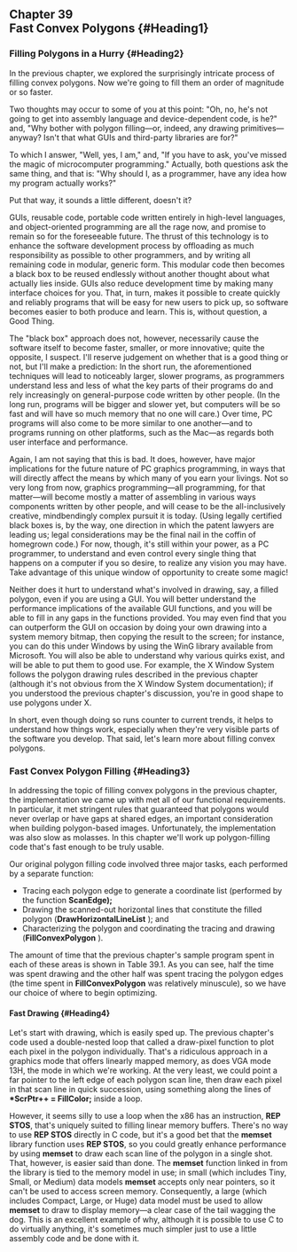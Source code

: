 Chapter 39\
 Fast Convex Polygons {#Heading1}
---------------------

### Filling Polygons in a Hurry {#Heading2}

In the previous chapter, we explored the surprisingly intricate process
of filling convex polygons. Now we're going to fill them an order of
magnitude or so faster.

Two thoughts may occur to some of you at this point: "Oh, no, he's not
going to get into assembly language and device-dependent code, is he?"
and, "Why bother with polygon filling—or, indeed, any drawing
primitives—anyway? Isn't that what GUIs and third-party libraries are
for?"

To which I answer, "Well, yes, I am," and, "If you have to ask, you've
missed the magic of microcomputer programming." Actually, both questions
ask the same thing, and that is: "Why should I, as a programmer, have
any idea how my program actually works?"

Put that way, it sounds a little different, doesn't it?

GUIs, reusable code, portable code written entirely in high-level
languages, and object-oriented programming are all the rage now, and
promise to remain so for the foreseeable future. The thrust of this
technology is to enhance the software development process by offloading
as much responsibility as possible to other programmers, and by writing
all remaining code in modular, generic form. This modular code then
becomes a black box to be reused endlessly without another thought about
what actually lies inside. GUIs also reduce development time by making
many interface choices for you. That, in turn, makes it possible to
create quickly and reliably programs that will be easy for new users to
pick up, so software becomes easier to both produce and learn. This is,
without question, a Good Thing.

The "black box" approach does not, however, necessarily cause the
software itself to become faster, smaller, or more innovative; quite the
opposite, I suspect. I'll reserve judgement on whether that is a good
thing or not, but I'll make a prediction: In the short run, the
aforementioned techniques will lead to noticeably larger, slower
programs, as programmers understand less and less of what the key parts
of their programs do and rely increasingly on general-purpose code
written by other people. (In the long run, programs will be bigger and
slower yet, but computers will be so fast and will have so much memory
that no one will care.) Over time, PC programs will also come to be more
similar to one another—and to programs running on other platforms, such
as the Mac—as regards both user interface and performance.

Again, I am not saying that this is bad. It does, however, have major
implications for the future nature of PC graphics programming, in ways
that will directly affect the means by which many of you earn your
livings. Not so very long from now, graphics programming—all
programming, for that matter—will become mostly a matter of assembling
in various ways components written by other people, and will cease to be
the all-inclusively creative, mindbendingly complex pursuit it is today.
(Using legally certified black boxes is, by the way, one direction in
which the patent lawyers are leading us; legal considerations may be the
final nail in the coffin of homegrown code.) For now, though, it's still
within your power, as a PC programmer, to understand and even control
every single thing that happens on a computer if you so desire, to
realize any vision you may have. Take advantage of this unique window of
opportunity to create some magic!

Neither does it hurt to understand what's involved in drawing, say, a
filled polygon, even if you are using a GUI. You will better understand
the performance implications of the available GUI functions, and you
will be able to fill in any gaps in the functions provided. You may even
find that you can outperform the GUI on occasion by doing your own
drawing into a system memory bitmap, then copying the result to the
screen; for instance, you can do this under Windows by using the WinG
library available from Microsoft. You will also be able to understand
why various quirks exist, and will be able to put them to good use. For
example, the X Window System follows the polygon drawing rules described
in the previous chapter (although it's not obvious from the X Window
System documentation); if you understood the previous chapter's
discussion, you're in good shape to use polygons under X.

In short, even though doing so runs counter to current trends, it helps
to understand how things work, especially when they're very visible
parts of the software you develop. That said, let's learn more about
filling convex polygons.

### Fast Convex Polygon Filling {#Heading3}

In addressing the topic of filling convex polygons in the previous
chapter, the implementation we came up with met all of our functional
requirements. In particular, it met stringent rules that guaranteed that
polygons would never overlap or have gaps at shared edges, an important
consideration when building polygon-based images. Unfortunately, the
implementation was also slow as molasses. In this chapter we'll work up
polygon-filling code that's fast enough to be truly usable.

Our original polygon filling code involved three major tasks, each
performed by a separate function:

-   Tracing each polygon edge to generate a coordinate list (performed
    by the function **ScanEdge);**
-   Drawing the scanned-out horizontal lines that constitute the filled
    polygon (**DrawHorizontalLineList** ); and
-   Characterizing the polygon and coordinating the tracing and drawing
    (**FillConvexPolygon** ).

The amount of time that the previous chapter's sample program spent in
each of these areas is shown in Table 39.1. As you can see, half the
time was spent drawing and the other half was spent tracing the polygon
edges (the time spent in **FillConvexPolygon** was relatively
minuscule), so we have our choice of where to begin optimizing.

#### Fast Drawing {#Heading4}

Let's start with drawing, which is easily sped up. The previous
chapter's code used a double-nested loop that called a draw-pixel
function to plot each pixel in the polygon individually. That's a
ridiculous approach in a graphics mode that offers linearly mapped
memory, as does VGA mode 13H, the mode in which we're working. At the
very least, we could point a far pointer to the left edge of each
polygon scan line, then draw each pixel in that scan line in quick
succession, using something along the lines of **\*ScrPtr++ =
FillColor;** inside a loop.

However, it seems silly to use a loop when the x86 has an instruction,
**REP STOS**, that's uniquely suited to filling linear memory buffers.
There's no way to use **REP STOS** directly in C code, but it's a good
bet that the **memset** library function uses **REP STOS**, so you could
greatly enhance performance by using **memset** to draw each scan line
of the polygon in a single shot. That, however, is easier said than
done. The **memset** function linked in from the library is tied to the
memory model in use; in small (which includes Tiny, Small, or Medium)
data models **memset** accepts only near pointers, so it can't be used
to access screen memory. Consequently, a large (which includes Compact,
Large, or Huge) data model must be used to allow **memset** to draw to
display memory—a clear case of the tail wagging the dog. This is an
excellent example of why, although it is possible to use C to do
virtually anything, it's sometimes much simpler just to use a little
assembly code and be done with it.
